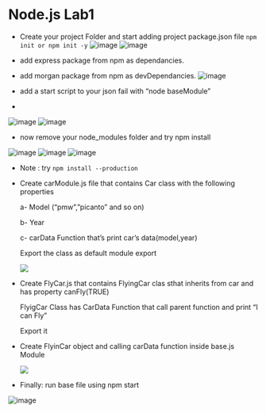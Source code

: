 
# Node.js Lab1


- Create your project Folder and start adding project package.json file
``npm init or npm init -y``
![image](https://user-images.githubusercontent.com/101140331/230519087-53d3da04-9aa4-44ca-a7e5-1181acb7e9a6.png)
![image](https://user-images.githubusercontent.com/101140331/230519100-a367302d-dfd6-4ceb-b37e-25a34ade9d54.png)

- add express package from npm as dependancies.
- add morgan package from npm as devDependancies.
![image](https://user-images.githubusercontent.com/101140331/230519112-166b1084-6d7e-4822-9758-293a5f247cb2.png)

- add a start script to your json fail with “node baseModule”
-
![image](https://user-images.githubusercontent.com/101140331/230519120-1aae8ee7-4d22-4e42-b17d-9d95a56cfe28.png)
![image](https://user-images.githubusercontent.com/101140331/230519132-dfff4223-0101-47f9-95d6-a9d9195ec8df.png)

- now remove your node_modules folder and try npm install

![image](https://user-images.githubusercontent.com/101140331/230519155-414ffd68-026b-41d4-ad89-29e26c023272.png)
![image](https://user-images.githubusercontent.com/101140331/230519169-29738a97-35cd-4bcc-a187-d4f9cf7a7795.png)
![image](https://user-images.githubusercontent.com/101140331/230519176-04c50ec5-520f-4f33-8839-91769d57466f.png)

- Note : try ``npm install --production``
- Create carModule.js file that contains Car class with the following properties

    a- Model (“pmw”,”picanto” and so on)

    b- Year

    c- carData Function that’s print car’s data(model,year)

    Export the class as default module export
    
    
    <a href="./CarModule.js" target="_blank">
    <img src="https://img.shields.io/badge/Link-Car%20Module-brightgreen"/>
    </a>
  
- Create FlyCar.js that contains FlyingCar clas sthat inherits from car and has property canFly(TRUE)

    FlyigCar Class has CarData Function that call parent function and print “I can Fly”

    Export it

- Create FlyinCar object and calling carData function inside base.js Module

    <a href="./FlyCar.js" target="_blank">
    <img src="https://img.shields.io/badge/Link-Fly%20Car-brightgreen"/>
    </a>

- Finally: run base file using npm start

![image](https://user-images.githubusercontent.com/101140331/230519193-d47fbe8f-8341-46a6-b5ff-2069e1a2c5d0.png)

